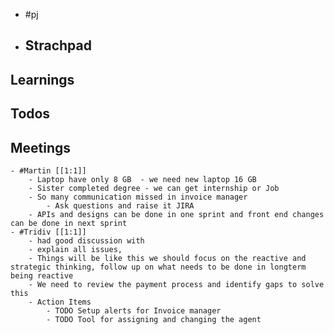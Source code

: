 - #pj
- ## Strachpad
## Learnings
## Todos
## Meetings
	- #Martin [[1:1]]
		- Laptop have only 8 GB  - we need new laptop 16 GB
		- Sister completed degree - we can get internship or Job
		- So many communication missed in invoice manager
			- Ask questions and raise it JIRA
		- APIs and designs can be done in one sprint and front end changes can be done in next sprint
	- #Tridiv [[1:1]]
		- had good discussion with
		- explain all issues,
		- Things will be like this we should focus on the reactive and strategic thinking, follow up on what needs to be done in longterm being reactive
		- We need to review the payment process and identify gaps to solve this
		- Action Items
			- TODO Setup alerts for Invoice manager
			- TODO Tool for assigning and changing the agent